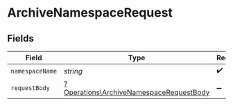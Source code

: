 # ArchiveNamespaceRequest


## Fields

| Field                                                                                             | Type                                                                                              | Required                                                                                          | Description                                                                                       |
| ------------------------------------------------------------------------------------------------- | ------------------------------------------------------------------------------------------------- | ------------------------------------------------------------------------------------------------- | ------------------------------------------------------------------------------------------------- |
| `namespaceName`                                                                                   | *string*                                                                                          | :heavy_check_mark:                                                                                | N/A                                                                                               |
| `requestBody`                                                                                     | [?Operations\ArchiveNamespaceRequestBody](../../Models/Operations/ArchiveNamespaceRequestBody.md) | :heavy_minus_sign:                                                                                | Archived status                                                                                   |